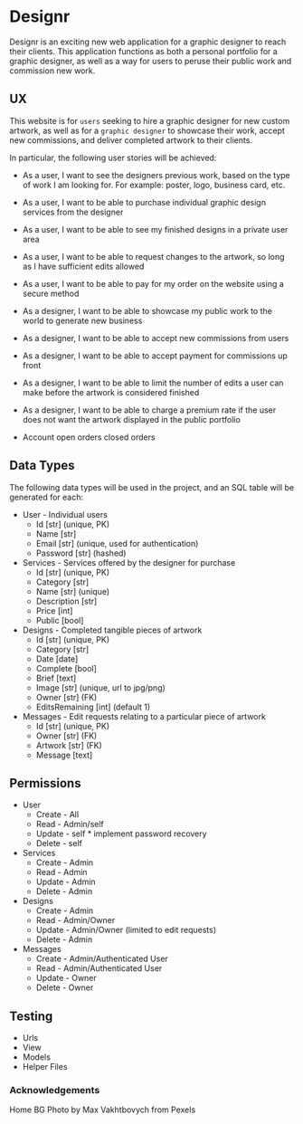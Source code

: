 # Designr

Designr is an exciting new web application for a graphic designer to reach their clients. This application functions as
both a personal portfolio for a graphic designer, as well as a way for users to peruse their public work and commission
new work.

## UX

This website is for `users` seeking to hire a graphic designer for new custom artwork, as well as for
a `graphic designer` to showcase their work, accept new commissions, and deliver completed artwork to their clients.

In particular, the following user stories will be achieved:

- As a user, I want to see the designers previous work, based on the type of work I am looking for. For example: poster,
  logo, business card, etc.
- As a user, I want to be able to purchase individual graphic design services from the designer
- As a user, I want to be able to see my finished designs in a private user area
- As a user, I want to be able to request changes to the artwork, so long as I have sufficient edits allowed
- As a user, I want to be able to pay for my order on the website using a secure method
- As a designer, I want to be able to showcase my public work to the world to generate new business
- As a designer, I want to be able to accept new commissions from users
- As a designer, I want to be able to accept payment for commissions up front
- As a designer, I want to be able to limit the number of edits a user can make before the artwork is considered
  finished
- As a designer, I want to be able to charge a premium rate if the user does not want the artwork displayed in the
  public portfolio

- Account
open orders
closed orders

## Data Types

The following data types will be used in the project, and an SQL table will be generated for each:

- User - Individual users
    - Id [str] (unique, PK)
    - Name [str]
    - Email [str] (unique, used for authentication)
    - Password [str] (hashed)
- Services - Services offered by the designer for purchase
    - Id [str] (unique, PK)
    - Category [str]
    - Name [str] (unique)
    - Description [str]
    - Price [int]
    - Public [bool]
- Designs - Completed tangible pieces of artwork
    - Id [str] (unique, PK)
    - Category [str]
    - Date [date]
    - Complete [bool]
    - Brief [text]
    - Image [str] (unique, url to jpg/png)
    - Owner [str] (FK)
    - EditsRemaining [int] (default 1)
- Messages - Edit requests relating to a particular piece of artwork
    - Id [str] (unique, PK)
    - Owner [str] (FK)
    - Artwork [str] (FK)
    - Message [text]
    
## Permissions

- User
    - Create - All
    - Read - Admin/self
    - Update - self * implement password recovery
    - Delete - self
- Services
    - Create - Admin
    - Read - Admin
    - Update - Admin
    - Delete - Admin
- Designs
    - Create - Admin
    - Read - Admin/Owner
    - Update - Admin/Owner (limited to edit requests)
    - Delete - Admin
- Messages
    - Create - Admin/Authenticated User
    - Read - Admin/Authenticated User
    - Update - Owner
    - Delete - Owner
  
## Testing
- Urls
- View
- Models
- Helper Files

[comment]: <> (## Features)

[comment]: <> (In this section, you should go over the different parts of your project, and describe each in a sentence or so.)

[comment]: <> (### Existing Features)

[comment]: <> (- Feature 1 - allows users X to achieve Y, by having them fill out Z)

[comment]: <> (- ...)

[comment]: <> (For some/all of your features, you may choose to reference the specific project files that implement them, although this)

[comment]: <> (is entirely optional.)

[comment]: <> (In addition, you may also use this section to discuss plans for additional features to be implemented in the future:)

[comment]: <> (### Features Left to Implement)

[comment]: <> (- Another feature idea)

[comment]: <> (## Technologies Used)

[comment]: <> (In this section, you should mention all of the languages, frameworks, libraries, and any other tools that you have used)

[comment]: <> (to construct this project. For each, provide its name, a link to its official site and a short sentence of why it was)

[comment]: <> (used.)

[comment]: <> (- [JQuery]&#40;https://jquery.com&#41;)

[comment]: <> (    - The project uses **JQuery** to simplify DOM manipulation.)

[comment]: <> (## Testing)

[comment]: <> (In this section, you need to convince the assessor that you have conducted enough testing to legitimately believe that)

[comment]: <> (the site works well. Essentially, in this part you will want to go over all of your user stories from the UX section and)

[comment]: <> (ensure that they all work as intended, with the project providing an easy and straightforward way for the users to)

[comment]: <> (achieve their goals.)

[comment]: <> (Whenever it is feasible, prefer to automate your tests, and if you've done so, provide a brief explanation of your)

[comment]: <> (approach, link to the test file&#40;s&#41; and explain how to run them.)

[comment]: <> (For any scenarios that have not been automated, test the user stories manually and provide as much detail as is)

[comment]: <> (relevant. A particularly useful form for describing your testing process is via scenarios, such as:)

[comment]: <> (1. Contact form:)

[comment]: <> (    1. Go to the "Contact Us" page)

[comment]: <> (    2. Try to submit the empty form and verify that an error message about the required fields appears)

[comment]: <> (    3. Try to submit the form with an invalid email address and verify that a relevant error message appears)

[comment]: <> (    4. Try to submit the form with all inputs valid and verify that a success message appears.)

[comment]: <> (In addition, you should mention in this section how your project looks and works on different browsers and screen sizes.)

[comment]: <> (You should also mention in this section any interesting bugs or problems you discovered during your testing, even if you)

[comment]: <> (haven't addressed them yet.)

[comment]: <> (If this section grows too long, you may want to split it off into a separate file and link to it from here.)

[comment]: <> (## Deployment)

[comment]: <> (This section should describe the process you went through to deploy the project to a hosting platform &#40;e.g. GitHub Pages)

[comment]: <> (or Heroku&#41;.)

[comment]: <> (In particular, you should provide all details of the differences between the deployed version and the development)

[comment]: <> (version, if any, including:)

[comment]: <> (- Different values for environment variables &#40;Heroku Config Vars&#41;?)

[comment]: <> (- Different configuration files?)

[comment]: <> (- Separate git branch?)

[comment]: <> (In addition, if it is not obvious, you should also describe how to run your code locally.)

[comment]: <> (## Credits)

[comment]: <> (### Content)

[comment]: <> (- The text for section Y was copied from the [Wikipedia article Z]&#40;https://en.wikipedia.org/wiki/Z&#41;)

[comment]: <> (### Media)

[comment]: <> (- The photos used in this site were obtained from ...)

### Acknowledgements

Home BG Photo by Max Vakhtbovych from Pexels

[comment]: <> (- I received inspiration for this project from X)